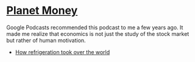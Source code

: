 # [Planet Money](https://www.npr.org/podcasts/510289/planet-money)

Google Podcasts recommended this podcast to me a few years ago. It made me realize that economics is not just the study of the stock market but rather of human motivation.

* [How refrigeration took over the world](../2025/09/29/planet-money-refrigeration.md)
